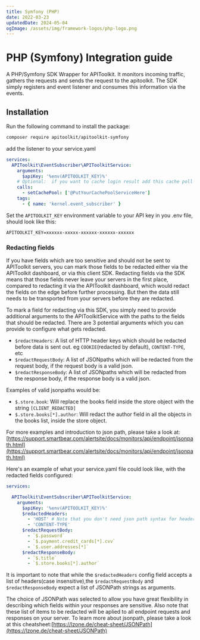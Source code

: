 ```yaml
---
title: Symfony (PHP)
date: 2022-03-23
updatedDate: 2024-05-04
ogImage: /assets/img/framework-logos/php-logo.png
---
```


# PHP (Symfony) Integration guide

A PHP/Symfony SDK Wrapper for APIToolkit. It monitors incoming traffic, gathers the requests and sends the request to the apitoolkit. The SDK simply registers and event listener and consumes this information via the events.

## Installation

Run the following command to install the package:

```bash
composer require apitoolkit/apitoolkit-symfony
```

add the listener to your service.yaml

```yaml
services:
  APIToolkit\EventSubscriber\APIToolkitService:
    arguments:
      $apiKey: '%env(APITOOLKIT_KEY)%'
    # Optional:  if you want to cache login result add this cache poll instance via setter injection
    calls:
      - setCachePool: ['@PutYourCachePoolServiceHere']
    tags:
      - { name: 'kernel.event_subscriber' }
```

Set the `APITOOLKIT_KEY` environment variable to your API key in you .env file, should look like this:

```
APITOOLKIT_KEY=xxxxxx-xxxxx-xxxxxx-xxxxxx-xxxxxx
```

### Redacting fields

If you have fields which are too sensitive and should not be sent to APIToolkit servers, you can mark those fields to be redacted either via the APIToolkit dashboard, or via this client SDK. Redacting fields via the SDK means that those fields never leave your servers in the first place, compared to redacting it via the APIToolkit dashboard, which would redact the fields on the edge before further processing. But then the data still needs to be transported from your servers before they are redacted.

To mark a field for redacting via this SDK, you simply need to provide additional arguments to the APIToolkitService with the paths to the fields that should be redacted.
There are 3 potential arguments which you can provide to configure what gets redacted.

- `$redactHeaders`: A list of HTTP header keys which should be redacted before data is sent out. eg `COOKIE`(redacted by default), `CONTENT-TYPE`, etc
- `$redactRequestBody`: A list of JSONpaths which will be redacted from the request body, if the request body is a valid json.
- `$redactResponseBody`: A list of JSONpaths which will be redacted from the response body, if the response body is a valid json.

Examples of valid jsonpaths would be:

- `$.store.book`: Will replace the books field inside the store object with the string `[CLIENT_REDACTED]`
- `$.store.books[*].author`: Will redact the author field in all the objects in the books list, inside the store object.

For more examples and introduction to json path, please take a look at: [https://support.smartbear.com/alertsite/docs/monitors/api/endpoint/jsonpath.html](https://support.smartbear.com/alertsite/docs/monitors/api/endpoint/jsonpath.html)

Here's an example of what your service.yaml file could look like, with the redacted fields configured:

```yaml
services:

  APIToolkit\EventSubscriber\APIToolkitService:
    arguments:
      $apiKey: '%env(APITOOLKIT_KEY)%'
      $redactedHeaders:
        - 'HOST' # Note that you don't need json path syntax for headers
        - 'CONTENT-TYPE'
      $redactRequestBody:
        - `$.password`
        - `$.payment.credit_cards[*].cvv`
        - `$.user.addresses[*]`
      $redactResponseBody:
        - `$.title`
        - `$.store.books[*].author`


```

It is important to note that while the `$redactedHeaders` config field accepts a list of headers(case insensitive),the `$redactRequestBody` and `$redactResponseBody` expect a list of JSONPath strings as arguments.

The choice of JSONPath was selected to allow you have great flexibility in describing which fields within your responses are sensitive. Also note that these list of items to be redacted will be aplied to all endpoint requests and responses on your server. To learn more about jsonpath, please take a look at this cheatsheet:[https://lzone.de/cheat-sheet/JSONPath](https://lzone.de/cheat-sheet/JSONPath)
